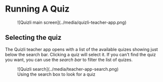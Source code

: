 # Running A Quiz

<figure markdown="span">
![Quizli main screen](../media/quizli-teacher-app.png)
</figure>

## Selecting the quiz

The Quizli teacher app opens with a list of the available quizes showing just below the search bar. Clicking a quiz will select it. If you can't find the quiz you want, you can use the _search bar_ to filter the list of quizes.

<figure markdown="span">
![Quizli search](../media/teacher-app-search.png)
<figcaption>Using the search box to look for a quiz</figcaption>
</figure>

